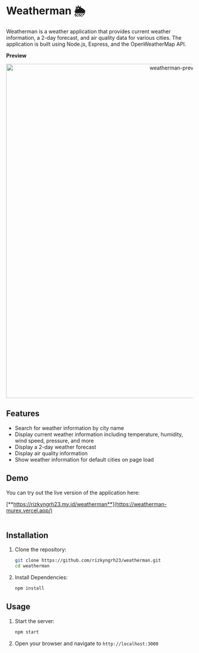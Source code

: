 # Weatherman 🌦️

Weatherman is a weather application that provides current weather information, a 2-day forecast, and air quality data for various cities. The application is built using Node.js, Express, and the OpenWeatherMap API.

**Preview**
<div align="center">
  <img src="https://github.com/user-attachments/assets/122f1c79-db1c-46c9-964e-bd969b8fcd5a" alt="weatherman-preview" width="900" />
</div>

## Features

- Search for weather information by city name
- Display current weather information including temperature, humidity, wind speed, pressure, and more
- Display a 2-day weather forecast
- Display air quality information
- Show weather information for default cities on page load

## Demo

You can try out the live version of the application here:

[**https://rizkyngrh23.my.id/weatherman**](https://weatherman-murex.vercel.app/)
<br>
<br>

## Installation

1. Clone the repository:

   ```sh
   git clone https://github.com/rizkyngrh23/weatherman.git
   cd weatherman

2. Install Dependencies:

   ```sh
   npm install

## Usage

1. Start the server:
   
   ```sh
   npm start

2. Open your browser and navigate to ```http://localhost:3000```
